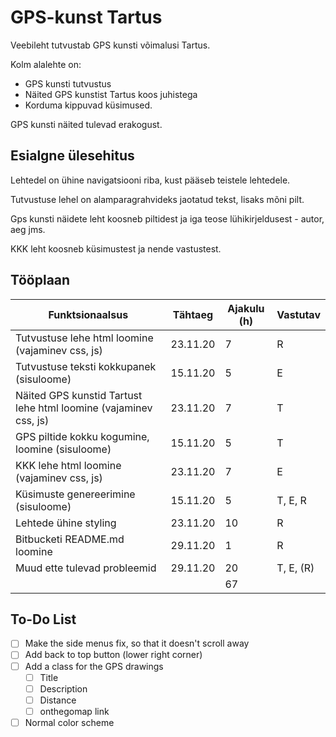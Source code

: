# GPS-kunst Tartus #

Veebileht tutvustab GPS kunsti võimalusi Tartus. 

Kolm alalehte on:
* GPS kunsti tutvustus
* Näited GPS kunstist Tartus koos juhistega
* Korduma kippuvad küsimused. 

GPS kunsti näited tulevad erakogust. 

## Esialgne ülesehitus ##

Lehtedel on ühine navigatsiooni riba, kust pääseb teistele lehtedele. 

Tutvustuse lehel on alamparagrahvideks jaotatud tekst, lisaks mõni pilt. 

Gps kunsti näidete leht koosneb piltidest ja iga teose lühikirjeldusest - autor, aeg jms.

KKK leht koosneb küsimustest ja nende vastustest.


## Tööplaan ##


| Funktsionaalsus | Tähtaeg | Ajakulu (h) | Vastutav |
|-|-|-|-|
| Tutvustuse lehe html loomine (vajaminev css, js) | 23.11.20 | 7 | R |
| Tutvustuse teksti kokkupanek (sisuloome) | 15.11.20 | 5 | E |
| Näited GPS kunstid Tartust lehe html loomine (vajaminev css, js) | 23.11.20 | 7 | T |
| GPS piltide kokku kogumine, loomine (sisuloome) | 15.11.20 | 5 | T |
| KKK lehe html loomine (vajaminev css, js) | 23.11.20 | 7 | E |
| Küsimuste genereerimine (sisuloome) | 15.11.20 | 5 | T, E, R |
| Lehtede ühine styling | 23.11.20 | 10 | R |
| Bitbucketi README.md loomine | 29.11.20 | 1 | R |
| Muud ette tulevad probleemid | 29.11.20 | 20 | T, E, (R) |
|  |  | 67 |  |


## To-Do List ##

- [ ] Make the side menus fix, so that it doesn't scroll away
- [ ] Add back to top button (lower right corner)
- [ ] Add a class for the GPS drawings
	- [ ] Title
	- [ ] Description
	- [ ] Distance
	- [ ] onthegomap link
- [ ] Normal color scheme